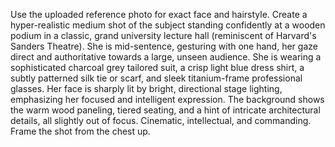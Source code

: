 Use the uploaded reference photo for exact face and hairstyle. Create a hyper-realistic medium shot of the subject standing confidently at a wooden podium in a classic, grand university lecture hall (reminiscent of Harvard's Sanders Theatre). She is mid-sentence, gesturing with one hand, her gaze direct and authoritative towards a large, unseen audience.
She is wearing a sophisticated charcoal grey tailored suit, a crisp light blue dress shirt, a subtly patterned silk tie or scarf, and sleek titanium-frame professional glasses. Her face is sharply lit by bright, directional stage lighting, emphasizing her focused and intelligent expression. The background shows the warm wood paneling, tiered seating, and a hint of intricate architectural details, 
all slightly out of focus. Cinematic, intellectual, and commanding. Frame the shot from the chest up.
